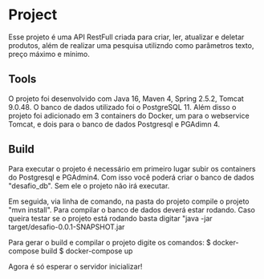 # Project

Esse projeto é uma API RestFull criada para criar, ler, atualizar e deletar produtos, além de realizar uma pesquisa utilizndo como parâmetros texto, preço máximo e mínimo.

## Tools

O projeto foi desenvolvido com Java 16, Maven 4, Spring 2.5.2, Tomcat 9.0.48. O banco de dados utilizado foi o PostgreSQL 11. Além disso o projeto foi adicionado em 3 containers do Docker, um para o webservice Tomcat, e dois para o banco de dados Postgresql e PGAdimn 4.

## Build

Para executar o projeto é necessário em primeiro lugar subir os containers do Postgresql e PGAdmin4. Com isso você poderá criar o banco de dados "desafio_db". Sem ele o projeto não irá executar.

Em seguida, via linha de comando, na pasta do projeto compile o projeto "mvn install". Para compilar o banco de dados deverá estar rodando. Caso queira testar se o projeto está rodando basta digitar "java -jar target/desafio-0.0.1-SNAPSHOT.jar

Para gerar o build e compilar o projeto digite os comandos:
$ docker-compose build
$ docker-compose up

Agora é só esperar o servidor inicializar!
